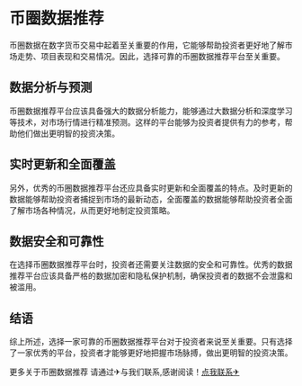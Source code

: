 # 币圈数据推荐

币圈数据在数字货币交易中起着至关重要的作用，它能够帮助投资者更好地了解市场走势、项目表现和交易情况。因此，选择可靠的币圈数据推荐平台至关重要。

## 数据分析与预测

币圈数据推荐平台应该具备强大的数据分析能力，能够通过大数据分析和深度学习等技术，对市场行情进行精准预测。这样的平台能够为投资者提供有力的参考，帮助他们做出更明智的投资决策。

## 实时更新和全面覆盖

另外，优秀的币圈数据推荐平台还应具备实时更新和全面覆盖的特点。及时更新的数据能够帮助投资者捕捉到市场的最新动态，全面覆盖的数据能够帮助投资者全面了解市场各种情况，从而更好地制定投资策略。

## 数据安全和可靠性

在选择币圈数据推荐平台时，投资者还需要关注数据的安全和可靠性。优秀的数据推荐平台应该具备严格的数据加密和隐私保护机制，确保投资者的数据不会泄露和被滥用。

## 结语

综上所述，选择一家可靠的币圈数据推荐平台对于投资者来说至关重要。只有选择了一家优秀的平台，投资者才能够更好地把握市场脉搏，做出更明智的投资决策。

更多关于币圈数据推荐 请通过✈与我们联系,感谢阅读！[点我联系✈](https://file.G208.com)